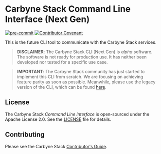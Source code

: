 # Carbyne Stack Command Line Interface (Next Gen)

[![pre-commit](https://img.shields.io/badge/pre--commit-enabled-brightgreen?logo=pre-commit&logoColor=white)](https://github.com/pre-commit/pre-commit)
[![Contributor Covenant](https://img.shields.io/badge/Contributor%20Covenant-2.1-4baaaa.svg)](CODE_OF_CONDUCT.md)

This is the future CLI tool to communicate with the Carbyne Stack services.

> **DISCLAIMER**: The Carbyne Stack CLI (Next Gen) is *alpha* software. The
> software is not ready for production use. It has neither been developed nor
> tested for a specific use case.

> **IMPORTANT**: The Carbyne Stack community has just started to implement this
> CLI from scratch. We are focusing on achieving feature parity as soon as
> possible. Meanwhile, please use the legacy version of the CLI, which can be
> found [here](https://github.com/carbynestack/cli).

## License

The Carbyne Stack *Command Line Interface* is open-sourced under the Apache
License 2.0. See the [LICENSE](LICENSE) file for details.

## Contributing

Please see the Carbyne Stack
[Contributor's Guide](https://github.com/carbynestack/carbynestack/blob/master/CONTRIBUTING.md).
